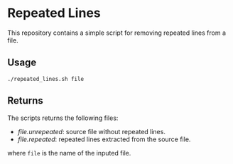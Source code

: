 # Repeated Lines
This repository contains a simple script for removing repeated lines from a file.

## Usage
```
./repeated_lines.sh file
```

## Returns
The scripts returns the following files:

* *file.unrepeated*: source file without repeated lines.
* *file.repeated*: repeated lines extracted from the source file.

where `file` is the name of the inputed file.
